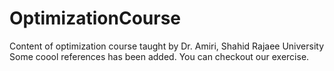 # OptimizationCourse
Content of optimization course taught by Dr. Amiri, Shahid Rajaee University
Some coool references has been added.
You can checkout our exercise.
